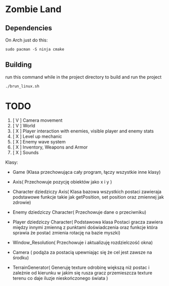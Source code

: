 # Zombie Land

## Dependencies
On Arch just do this:
``` 
sudo pacman -S ninja cmake
```

## Building
run this command while in the project directory to build and run the project
``` 
./brun_linux.sh
```

# TODO

1.  [ V ] Camera movement 
2.  [ V ] World
3.  [ X ] Player interaction with enemies, visible player and enemy stats
4.  [ X ] Level up mechanic
5.  [ X ] Enemy wave system
6.  [ X ] Inventory, Weapons and Armor
7.  [ X ] Sounds

Klasy:

- Game (Klasa przechowująca cały program, łączy wszystkie inne klasy)

- Axis( Przechowuje pozycję obiektów jako x i y )

- Character dziedziczy Axis(
Klasa bazowa wszystkich postaci zawieraja podstawowe funkcje takie jak getPosition, set position oraz zmiennej jak zdrowie)

- Enemy dziedziczy Character( Przechowuje dane o przeciwniku)

- Player dziedziczy Character( Podstawowa klasa Postaci gracza zawiera między innymi zmienną z punktami doświadczenia oraz funkcje która sprawia że postać zmienia rotację na bazie myszki)

- Window_Resolution( Przechowuje i aktualizuję rozdzielczość okna)

- Camera ( podąża za postacią upewniając się że cel jest zawsze na środku)

- TerrainGenerator( Generuję texture odrobinę większą niż postac i zależnie od kierunku w jakim się rusza gracz przemieszcza texture terenu co daje iluzje nieskończonego świata )
